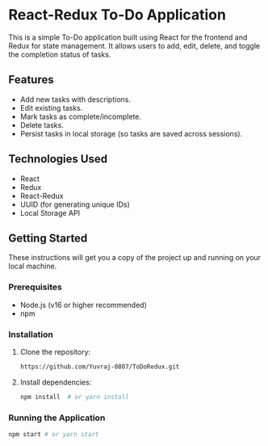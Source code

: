 # React-Redux To-Do Application

This is a simple To-Do application built using React for the frontend and Redux for state management. It allows users to add, edit, delete, and toggle the completion status of tasks.

## Features

*   Add new tasks with descriptions.
*   Edit existing tasks.
*   Mark tasks as complete/incomplete.
*   Delete tasks.
*   Persist tasks in local storage (so tasks are saved across sessions).

## Technologies Used

*   React
*   Redux
*   React-Redux
*   UUID (for generating unique IDs)
*   Local Storage API

## Getting Started

These instructions will get you a copy of the project up and running on your local machine.

### Prerequisites

*   Node.js (v16 or higher recommended)
*   npm 

### Installation

1.  Clone the repository:

    ```bash
    https://github.com/Yuvraj-0807/ToDoRedux.git
    ```

2.  Install dependencies:

    ```bash
    npm install  # or yarn install
    ```

### Running the Application

```bash
npm start # or yarn start
